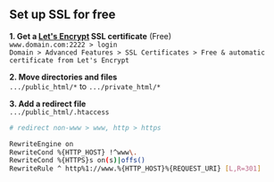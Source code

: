 Set up SSL for free
---

**1. Get a [Let's Encrypt](https://letsencrypt.org/) SSL certificate** (Free)  
`www.domain.com:2222 > login`  
`Domain > Advanced Features > SSL Certificates > Free & automatic certificate from Let's Encrypt`  

**2. Move directories and files**  
`.../public_html/*` to `.../private_html/*`  

**3. Add a redirect file**  
`.../public_html/.htaccess`
```sh
# redirect non-www > www, http > https

RewriteEngine on
RewriteCond %{HTTP_HOST} !^www\.
RewriteCond %{HTTPS}s on(s)|offs()
RewriteRule ^ http%1://www.%{HTTP_HOST}%{REQUEST_URI} [L,R=301]
```
